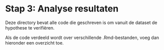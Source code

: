 # Stap 3: Analyse resultaten

Deze directory bevat alle code die geschreven is om vanuit de dataset de hypothese te verifiëren.

Als de code verdeeld wordt over verschillende .Rmd-bestanden, voeg dan hieronder een overzicht toe.
